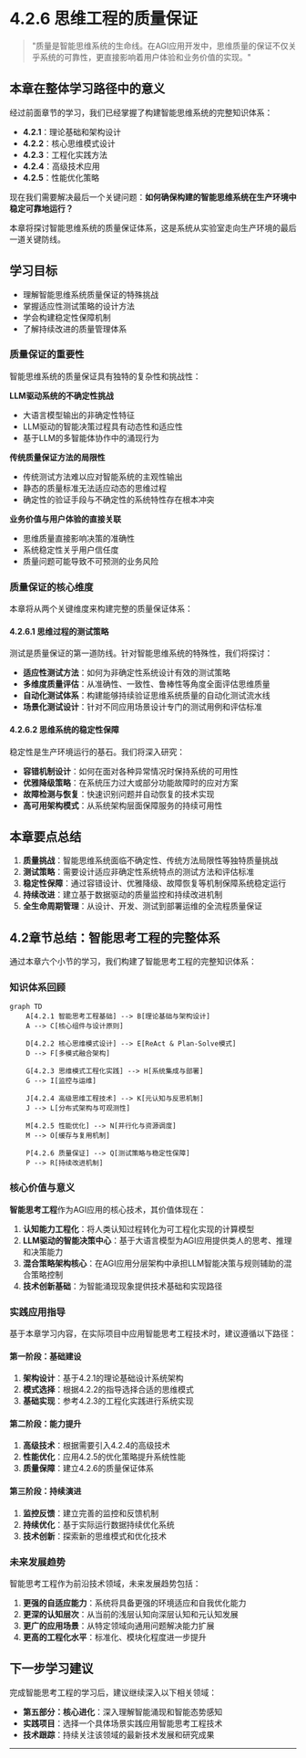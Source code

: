 # 4.2.6 思维工程的质量保证

> "质量是智能思维系统的生命线。在AGI应用开发中，思维质量的保证不仅关乎系统的可靠性，更直接影响着用户体验和业务价值的实现。"

## 本章在整体学习路径中的意义

经过前面章节的学习，我们已经掌握了构建智能思维系统的完整知识体系：
- **4.2.1**：理论基础和架构设计
- **4.2.2**：核心思维模式设计
- **4.2.3**：工程化实践方法
- **4.2.4**：高级技术应用
- **4.2.5**：性能优化策略

现在我们需要解决最后一个关键问题：**如何确保构建的智能思维系统在生产环境中稳定可靠地运行？**

本章将探讨智能思维系统的质量保证体系，这是系统从实验室走向生产环境的最后一道关键防线。

## 学习目标

- 理解智能思维系统质量保证的特殊挑战
- 掌握适应性测试策略的设计方法
- 学会构建稳定性保障机制
- 了解持续改进的质量管理体系

### 质量保证的重要性

智能思维系统的质量保证具有独特的复杂性和挑战性：

**LLM驱动系统的不确定性挑战**
- 大语言模型输出的非确定性特征
- LLM驱动的智能决策过程具有动态性和适应性
- 基于LLM的多智能体协作中的涌现行为

**传统质量保证方法的局限性**
- 传统测试方法难以应对智能系统的主观性输出
- 静态的质量标准无法适应动态的思维过程
- 确定性的验证手段与不确定性的系统特性存在根本冲突

**业务价值与用户体验的直接关联**
- 思维质量直接影响决策的准确性
- 系统稳定性关乎用户信任度
- 质量问题可能导致不可预测的业务风险

### 质量保证的核心维度

本章将从两个关键维度来构建完整的质量保证体系：

#### 4.2.6.1 思维过程的测试策略

测试是质量保证的第一道防线。针对智能思维系统的特殊性，我们将探讨：

- **适应性测试方法**：如何为非确定性系统设计有效的测试策略
- **多维度质量评估**：从准确性、一致性、鲁棒性等角度全面评估思维质量
- **自动化测试体系**：构建能够持续验证思维系统质量的自动化测试流水线
- **场景化测试设计**：针对不同应用场景设计专门的测试用例和评估标准

#### 4.2.6.2 思维系统的稳定性保障

稳定性是生产环境运行的基石。我们将深入研究：

- **容错机制设计**：如何在面对各种异常情况时保持系统的可用性
- **优雅降级策略**：在系统压力过大或部分功能故障时的应对方案
- **故障检测与恢复**：快速识别问题并自动恢复的技术实现
- **高可用架构模式**：从系统架构层面保障服务的持续可用性


## 本章要点总结

1. **质量挑战**：智能思维系统面临不确定性、传统方法局限性等独特质量挑战
2. **测试策略**：需要设计适应非确定性系统特点的测试方法和评估标准
3. **稳定性保障**：通过容错设计、优雅降级、故障恢复等机制保障系统稳定运行
4. **持续改进**：建立基于数据驱动的质量监控和持续改进机制
5. **全生命周期管理**：从设计、开发、测试到部署运维的全流程质量保证

## 4.2章节总结：智能思考工程的完整体系

通过本章六个小节的学习，我们构建了智能思考工程的完整知识体系：

### 知识体系回顾

```mermaid
graph TD
    A[4.2.1 智能思考工程基础] --> B[理论基础与架构设计]
    A --> C[核心组件与设计原则]
    
    D[4.2.2 核心思维模式设计] --> E[ReAct & Plan-Solve模式]
    D --> F[多模式融合架构]
    
    G[4.2.3 思维模式工程化实践] --> H[系统集成与部署]
    G --> I[监控与运维]
    
    J[4.2.4 高级思维工程技术] --> K[元认知与反思机制]
    J --> L[分布式架构与可观测性]
    
    M[4.2.5 性能优化] --> N[并行化与资源调度]
    M --> O[缓存与复用机制]
    
    P[4.2.6 质量保证] --> Q[测试策略与稳定性保障]
    P --> R[持续改进机制]
```

### 核心价值与意义

**智能思考工程**作为AGI应用的核心技术，其价值体现在：

1. **认知能力工程化**：将人类认知过程转化为可工程化实现的计算模型
2. **LLM驱动的智能决策中心**：基于大语言模型为AGI应用提供类人的思考、推理和决策能力
3. **混合策略架构核心**：在AGI应用分层架构中承担LLM智能决策与规则辅助的混合策略控制
4. **技术创新基础**：为智能涌现现象提供技术基础和实现路径

### 实践应用指导

基于本章学习内容，在实际项目中应用智能思考工程技术时，建议遵循以下路径：

#### 第一阶段：基础建设
1. **架构设计**：基于4.2.1的理论基础设计系统架构
2. **模式选择**：根据4.2.2的指导选择合适的思维模式
3. **基础实现**：参考4.2.3的工程化实践进行系统实现

#### 第二阶段：能力提升
1. **高级技术**：根据需要引入4.2.4的高级技术
2. **性能优化**：应用4.2.5的优化策略提升系统性能
3. **质量保障**：建立4.2.6的质量保证体系

#### 第三阶段：持续演进
1. **监控反馈**：建立完善的监控和反馈机制
2. **持续优化**：基于实际运行数据持续优化系统
3. **技术创新**：探索新的思维模式和优化技术

### 未来发展趋势

智能思考工程作为前沿技术领域，未来发展趋势包括：

1. **更强的自适应能力**：系统将具备更强的环境适应和自我优化能力
2. **更深的认知层次**：从当前的浅层认知向深层认知和元认知发展
3. **更广的应用场景**：从特定领域向通用问题解决能力扩展
4. **更高的工程化水平**：标准化、模块化程度进一步提升

## 下一步学习建议

完成智能思考工程的学习后，建议继续深入以下相关领域：

- **第五部分：核心进化**：深入理解智能涌现和智能态势感知
- **实践项目**：选择一个具体场景实践应用智能思考工程技术
- **技术跟踪**：持续关注该领域的最新技术发展和研究成果

---

